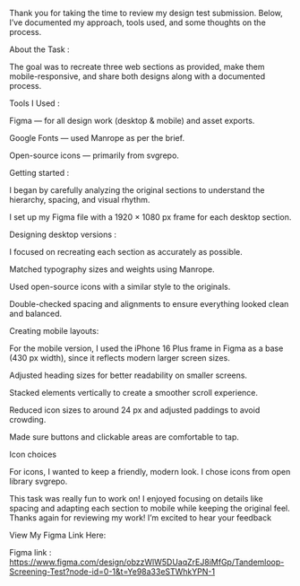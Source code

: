 Thank you for taking the time to review my design test submission. Below, I’ve documented my approach, tools used, and some thoughts on the process.

About the Task :

The goal was to recreate three web sections as provided, make them mobile-responsive, and share both designs along with a documented process.

Tools I Used :

Figma — for all design work (desktop & mobile) and asset exports.

Google Fonts — used Manrope as per the brief.

Open-source icons — primarily from svgrepo.

Getting started :

I began by carefully analyzing the original sections to understand the hierarchy, spacing, and visual rhythm.

I set up my Figma file with a 1920 × 1080 px frame for each desktop section.

Designing desktop versions : 

I focused on recreating each section as accurately as possible.

Matched typography sizes and weights using Manrope.

Used open-source icons with a similar style to the originals.

Double-checked spacing and alignments to ensure everything looked clean and balanced.

Creating mobile layouts:

For the mobile version, I used the iPhone 16 Plus frame in Figma as a base (430 px width), since it reflects modern larger screen sizes.

Adjusted heading sizes for better readability on smaller screens.

Stacked elements vertically to create a smoother scroll experience.

Reduced icon sizes to around 24 px and adjusted paddings to avoid crowding.

Made sure buttons and clickable areas are comfortable to tap.

Icon choices

For icons, I wanted to keep a friendly, modern look. I chose icons from open library svgrepo.


This task was really fun to work on! I enjoyed focusing on details like spacing and adapting each section to mobile while keeping the original feel.
Thanks again for reviewing my work! I’m excited to hear your feedback

View My Figma Link Here:

Figma link : https://www.figma.com/design/obzzWlW5DUaqZrEJ8iMfGp/Tandemloop-Screening-Test?node-id=0-1&t=Ye98a33eSTWhkYPN-1
